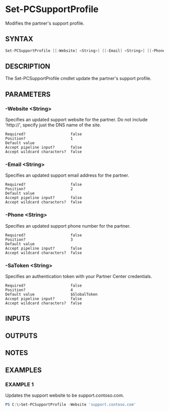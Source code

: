 # Set-PCSupportProfile

Modifies the partner's support profile.

## SYNTAX

```powershell
Set-PCSupportProfile [[-Website] <String>] [[-Email] <String>] [[-Phone] <String>] [[-SaToken] <String>] [<CommonParameters>]
```

## DESCRIPTION

The Set-PCSupportProfile cmdlet update the partner's support profile.

## PARAMETERS

### -Website &lt;String&gt;

Specifies an updated support website for the partner. Do not include 'http://', specify just the DNS name of the site.

```
Required?                    false
Position?                    1
Default value
Accept pipeline input?       false
Accept wildcard characters?  false
```

### -Email &lt;String&gt;

Specifies an updated support email address for the partner.

```
Required?                    false
Position?                    2
Default value
Accept pipeline input?       false
Accept wildcard characters?  false
```

### -Phone &lt;String&gt;

Specifies an updated support phone number for the partner.

```
Required?                    false
Position?                    3
Default value
Accept pipeline input?       false
Accept wildcard characters?  false
```

### -SaToken &lt;String&gt;

Specifies an authentication token with your Partner Center credentials.

```
Required?                    false
Position?                    4
Default value                $GlobalToken
Accept pipeline input?       false
Accept wildcard characters?  false
```

## INPUTS

## OUTPUTS

## NOTES

## EXAMPLES

### EXAMPLE 1

Updates the support website to be support.contoso.com.

```powershell
PS C:\>Set-PCSupportProfile -Website 'support.contoso.com'
```
